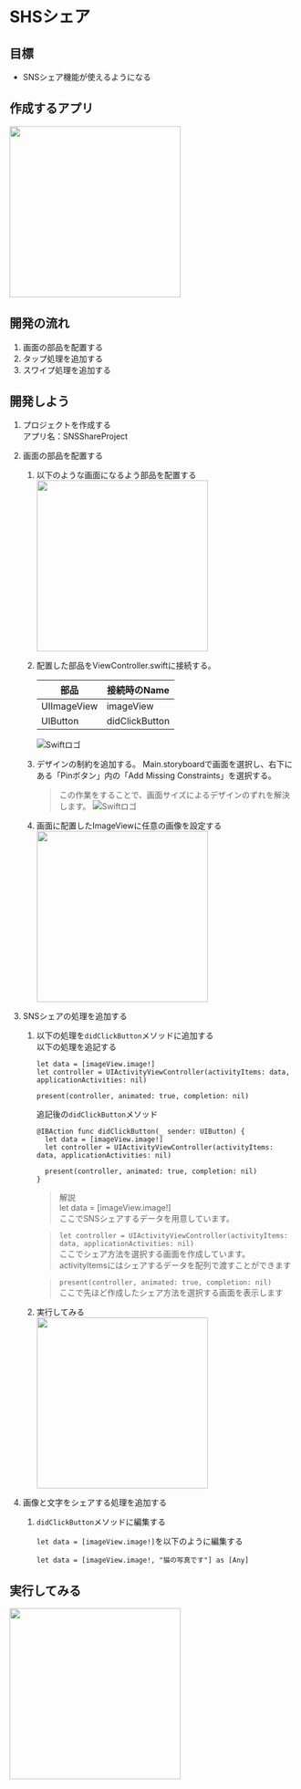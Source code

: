 # SHSシェア  

## 目標
- SNSシェア機能が使えるようになる

## 作成するアプリ
<img src="./img/SNSShareProject02.gif" width="300px">

## 開発の流れ
1. 画面の部品を配置する
2. タップ処理を追加する
3. スワイプ処理を追加する

## 開発しよう
1. プロジェクトを作成する  
  アプリ名：SNSShareProject

2. 画面の部品を配置する
    1. 以下のような画面になるよう部品を配置する  
        <img src="./img/SNSShareUI.png" width="300px">
  
    2. 配置した部品をViewController.swiftに接続する。
    
        |部品|接続時のName|
        |---|---|
        |UIImageView|imageView|
        |UIButton|didClickButton|

        ![Swiftロゴ](./img/connect_sns.png)

    3. デザインの制約を追加する。
        Main.storyboardで画面を選択し、右下にある「Pinボタン」内の「Add Missing Constraints」を選択する。
        > この作業をすることで、画面サイズによるデザインのずれを解決します。
        ![Swiftロゴ](./img/add_containts.gif)

    4. 画面に配置したImageViewに任意の画像を設定する  
        <img src="./img/place_image.png" width="300px">

3. SNSシェアの処理を追加する

    1. 以下の処理を```didClickButton```メソッドに追加する  
    以下の処理を追記する

        ```
        let data = [imageView.image!]
        let controller = UIActivityViewController(activityItems: data, applicationActivities: nil)
          
        present(controller, animated: true, completion: nil)
        ```

        追記後の```didClickButton```メソッド

        ```
        @IBAction func didClickButton(_ sender: UIButton) {
          let data = [imageView.image!]
          let controller = UIActivityViewController(activityItems: data, applicationActivities: nil)
        
          present(controller, animated: true, completion: nil)
        }
        ```

        > 解説  
        > let data = [imageView.image!]  
        > ここでSNSシェアするデータを用意しています。  

        > ```let controller = UIActivityViewController(activityItems: data, applicationActivities: nil)```  
        > ここでシェア方法を選択する画面を作成しています。  
        > activityItemsにはシェアするデータを配列で渡すことができます

        > ```present(controller, animated: true, completion: nil)```  
        > ここで先ほど作成したシェア方法を選択する画面を表示します

    2. 実行してみる  
        <img src="./img/SNSShareProject01.gif" width="300px">

4. 画像と文字をシェアする処理を追加する

    1. ```didClickButton```メソッドに編集する  

        ```let data = [imageView.image!]```を以下のように編集する

        ```
        let data = [imageView.image!, "猫の写真です"] as [Any]
        ```

## 実行してみる  
<img src="./img/SNSShareProject02.gif" width="300px">
